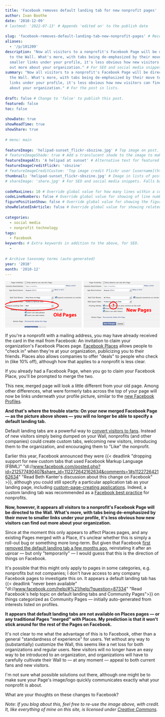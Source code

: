 ```yaml
---
title: 'Facebook removes default landing tab for new nonprofit pages'
author: Ivan Boothe
date: '2010-12-09'
# lastmod: '2022-07-13' # Appends 'edited on' to the publish date

slug: 'facebook-removes-default-landing-tab-new-nonprofit-pages' # Recommended length is 3 to 5 words.
aliases:
  - '/p/101209'
description: "Now all visitors to a nonprofit's Facebook Page will be directed
  to the Wall. What's more, with tabs being de-emphasized by their move to
  smaller links under your profile, it's less obvious how new visitors can find
  out more about your organization." # For SEO and social media snippets.
summary: "Now all visitors to a nonprofit's Facebook Page will be directed to
  the Wall. What's more, with tabs being de-emphasized by their move to smaller
  links under your profile, it's less obvious how new visitors can find out more
  about your organization." # For the post in lists.

draft: false # Change to 'false' to publish this post.
featured: false
toc: false

showDate: true
showReadTime: true
showShare: true

# menu: main

featureImage: 'helipad-sunset_flickr-sbszine.jpg' # Top image on post.
# featureImageShade: true # Add a translucent shade to the image to make overlaid text easier to read.
featureImageAlt: 'A helipad at sunset' # Alternative text for featured image.
featureImageCreditFlickr: 'sbszine'
# featureImageCreditCustom: 'Top image credit Flickr user [username](https://www.flickr.com/photos/username).'
thumbnail: 'helipad-sunset_flickr-sbszine.jpg' # Image in lists of posts.
# shareImage: 'share.jpg' # For SEO and social media snippets. Falls back to thumbnail (if set) or featureImage.

codeMaxLines: 10 # Override global value for how many lines within a code block before auto-collapsing.
codeLineNumbers: false # Override global value for showing of line numbers within code block.
figurePositionShow: false # Override global value for showing the figure label.
showRelatedInArticle: false # Override global value for showing related posts in this series at the end of the content.

categories:
  - social media
  - nonprofit technology
tags:
  - Facebook
keywords: # Extra keywords in addition to the above, for SEO.
  -

# Archive taxonomy terms (auto-generated)
year: '2010'
month: '2010-12'
---
```


![Old Facebook Pages vs. new Facebook Pages](fb-no-default-tabs.png ' ')

If you're a nonprofit with a mailing address, you may have already received the
card in the mail from Facebook: An invitation to claim your organization's
Facebook Places page.
[Facebook Places](https://www.facebook.com/places "Visit Facebook Places' home page")
allows people to "check in" when they're at your organization, publicizing you
to their friends. Places also allows companies to offer "deals" to people who
check in (like 10% off), although how that applies to a nonprofit is less clear.

If you already had a Facebook Page, when you go to claim your Facebook Place,
you'll be prompted to merge the two.

This new, merged page will look a little different from your old page. Among
other differences, what were formerly tabs across the top of your page will now
be links underneath your profile picture, similar to the
[new Facebook Profiles](https://web.archive.org/web/20110826093738/http://www.johnhaydon.com/2010/12/new-and-improved-facebook-profiles-a-screen-shot-tour/ 'View a walk-through of the new Facebook Profiles from John Haydon').

**And that's where the trouble starts: On your new merged Facebook Page — as the
picture above shows — you will no longer be able to specify a default landing
tab.**

Default landing tabs are a powerful way to
[convert visitors to fans](https://web.archive.org/web/20110826093738/http://fblandingtabs.wikispaces.com/Nonprofitexamples 'View a slideshow on creating default landing tabs by Debra Askanase').
Instead of new visitors simply being dumped on your Wall, nonprofits (and other
companies) could create custom tabs, welcoming new visitors, introducing them to
the organization, and encouraging them to "Like" the nonprofit.

Earlier this year, Facebook announced they were
{{< deadlink "dropping support for new custom tabs that used Facebook Markup Language (FBML)" "dl://www.facebook.com/posted.php?id=212577490407&share_id=112272642162634&comments=1#s112272642162634" "Read Beth Kanter's discussion about this change on Facebook" >}},
although you could still specify a particular application tab as your landing
page, including
[custom-page-creating applications](https://web.archive.org/web/20110826093738/http://savedelete.com/how-to-create-impressive-welcome-page-for-your-facebook-fan-page-absolutely-free.html 'A guide to creating custom landing tabs from SaveDelete blog').
Indeed, a custom landing tab was recommended as a
[Facebook best practice](https://web.archive.org/web/20110826093738/http://www.diosacommunications.com/facebookbestpractices.htm#19 'Read the Facebook best practices for nonprofits')
for nonprofits.

**Now, however, it appears all visitors to a nonprofit's Facebook Page will be
directed to the Wall. What's more, with tabs being de-emphasized by their move
to smaller links under your profile, it's less obvious how new visitors can find
out more about your organization.**

Since at the moment this only appears to affect Places pages, and any existing
Pages merged with a Place, it's unclear whether this is simply a roll-out bug or
something more long-term. But given that Facebook
[first removed the default landing tab a few months ago](https://nonprofitorgs.wordpress.com/2009/12/13/attn-nonprofits-major-changes-coming-soon-to-facebook-fan-pages/ 'Read about the changes to the Pages and Profiles over time, by Heather Mansfield'),
reinstating it after an uproar — but only "temporarily" — I would guess that
this is the direction of things on Facebook.

It's possible that this might only apply to pages in some categories, e.g.
nonprofits but not companies; I don't have access to any company Facebook pages
to investigate this on. It appears a default landing tab has
{{< deadlink "never been available" "dl://www.facebook.com/help/#%21/help/?question=87334" "Read Facebook's help topic on default landing tabs and Community Pages">}}
on things categorized as Community Pages — initially auto-generated from
interests listed on profiles.

**It appears that default landing tabs are not available on Places pages — or
any traditional Pages "merged" with Places. My prediction is that it won't stick
around for the rest of the Pages on Facebook.**

It's not clear to me what the advantage of this is to Facebook, other than a
general "standardness of experience" for users. Yet without any way to
(substantially) customize the Wall, this seems like a net loss for both
organizations and regular users. New visitors will no longer have an easy way to
be introduced to an organization, and organizations will have to carefully
cultivate their Wall to — at any moment — appeal to both current fans and new
visitors.

I'm not sure what possible solutions out there, although one might be to make
sure your Page's image/logo quickly communicates exactly what your nonprofit is
about.

What are your thoughts on these changes to Facebook?

_Note: If you blog about this, feel free to re-use the image above, with credit.
It, like everything of mine on this site, is licensed under
[Creative Commons](https://creativecommons.org/licenses/by-nc-sa/4.0/ 'Read the Creative Commons license')._
